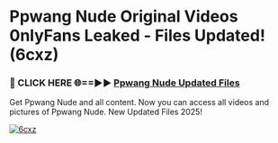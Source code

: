 # Ppwang Nude Original Videos 0nlyFans Leaked - Files Updated! (6cxz)

<h3>🔴 CLICK HERE 🌐==►► <a href="https://tinyurl.com/y5r63du9" rel="nofollow">Ppwang Nude Updated Files</a></h3>

Get Ppwang Nude and all content. Now you can access all videos and pictures of Ppwang Nude. New Updated Files 2025!

[![6cxz](https://i.imgur.com/UVo9nyh.gif)](https://tinyurl.com/y5r63du9)